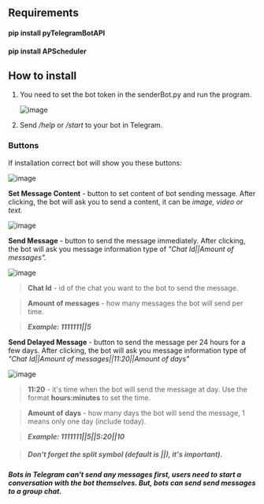 ## Requirements 
#### pip install pyTelegramBotAPI
#### pip install APScheduler
## How to install 
1. You need to set the bot token in the senderBot.py and run the program.
   
   ![image](https://github.com/TEGTO/TelegramBotSender/assets/90476119/96641fb8-40df-49f3-bd55-b1ade9420a0c)
2. Send */help* or */start* to your bot in Telegram.

### Buttons
If installation correct bot will show you these buttons:

![image](https://github.com/TEGTO/TelegramBotSender/assets/90476119/d7fb91b3-b047-4c41-80ee-4b6f0f63fd30)

**Set Message Content** - button to set content of bot sending message. After clicking, the bot will ask you to send a content, it can be *image, video or text.*

![image](https://github.com/TEGTO/TelegramBotSender/assets/90476119/00ecdf37-97cb-4f1c-8b9a-c938eb340cb6)


**Send Message** - button to send the message immediately. After clicking, the bot will ask you message information type of *"Chat Id||Amount of messages".*

![image](https://github.com/TEGTO/TelegramBotSender/assets/90476119/3220cd84-6436-4f42-b75d-2ee70d8aed5e)

> **Chat Id** - id of the chat you want to the bot to send the message.

> **Amount of messages** - how many messages the bot will send per time.

> ***Example: 1111111||5***

**Send Delayed Message** - button to send the message per 24 hours for a few days. After clicking, the bot will ask you message information type of *"Chat Id||Amount of messages||11:20||Amount of days"*

![image](https://github.com/TEGTO/TelegramBotSender/assets/90476119/07a74882-234a-4925-878a-0484360b7966)


> **11:20** - it's time when the bot will send the message at day. Use the format **hours:minutes** to set the time.

>  **Amount of days** - how many days the bot will send the message, 1 means only one day (include today).

> ***Example: 1111111||5||5:20||10***

> ##### Don't forget the split symbol (default is ||), it's important).

##### Bots in Telegram can't send any messages first, users need to start a conversation with the bot themselves. But, bots can send send messages to a group chat.
